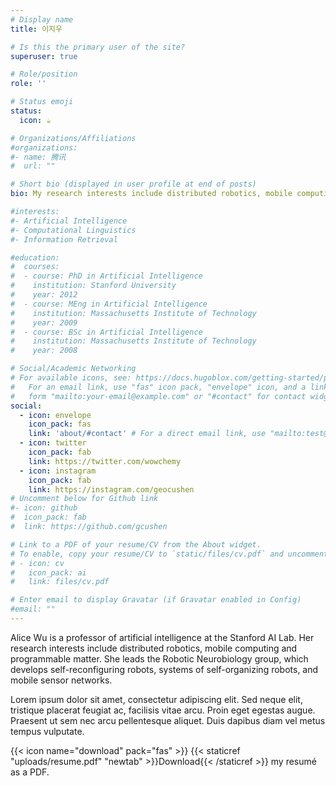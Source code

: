 ```yaml
---
# Display name
title: 이지우

# Is this the primary user of the site?
superuser: true

# Role/position
role: ''

# Status emoji
status:
  icon: ☕️

# Organizations/Affiliations
#organizations:
#- name: 腾讯
#  url: ""

# Short bio (displayed in user profile at end of posts)
bio: My research interests include distributed robotics, mobile computing and programmable matter.

#interests:
#- Artificial Intelligence
#- Computational Linguistics
#- Information Retrieval

#education:
#  courses:
#  - course: PhD in Artificial Intelligence
#    institution: Stanford University
#    year: 2012
#  - course: MEng in Artificial Intelligence
#    institution: Massachusetts Institute of Technology
#    year: 2009
#  - course: BSc in Artificial Intelligence
#    institution: Massachusetts Institute of Technology
#    year: 2008

# Social/Academic Networking
# For available icons, see: https://docs.hugoblox.com/getting-started/page-builder/#icons
#   For an email link, use "fas" icon pack, "envelope" icon, and a link in the
#   form "mailto:your-email@example.com" or "#contact" for contact widget.
social:
  - icon: envelope
    icon_pack: fas
    link: 'about/#contact' # For a direct email link, use "mailto:test@example.org".
  - icon: twitter
    icon_pack: fab
    link: https://twitter.com/wowchemy
  - icon: instagram
    icon_pack: fab
    link: https://instagram.com/geocushen
# Uncomment below for Github link
#- icon: github
#  icon_pack: fab
#  link: https://github.com/gcushen

# Link to a PDF of your resume/CV from the About widget.
# To enable, copy your resume/CV to `static/files/cv.pdf` and uncomment the lines below.
# - icon: cv
#   icon_pack: ai
#   link: files/cv.pdf

# Enter email to display Gravatar (if Gravatar enabled in Config)
#email: ""
---
```


Alice Wu is a professor of artificial intelligence at the Stanford AI Lab. Her research interests include distributed robotics, mobile computing and programmable matter. She leads the Robotic Neurobiology group, which develops self-reconfiguring robots, systems of self-organizing robots, and mobile sensor networks.

Lorem ipsum dolor sit amet, consectetur adipiscing elit. Sed neque elit, tristique placerat feugiat ac, facilisis vitae arcu. Proin eget egestas augue. Praesent ut sem nec arcu pellentesque aliquet. Duis dapibus diam vel metus tempus vulputate.

{{< icon name="download" pack="fas" >}} {{< staticref "uploads/resume.pdf" "newtab" >}}Download{{< /staticref >}} my resumé as a PDF.
